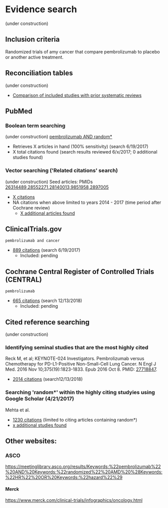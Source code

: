 # Evidence search
(under construction)
## Inclusion criteria
Randomized trials of amy cancer that compare pembrolizumab to placebo or another active treatment.

## Reconciliation tables
(under construction)
* [Comparison of included studies with prior systematic reviews](../reconciliation-tables)

## PubMed
### Boolean term searching
(under construction)
[pembrolizumab AND random\*](https://www.ncbi.nlm.nih.gov/pubmed?cmd=Search&term=pembrolizumab%20AND%20random*)
* Retrieves X articles in hand (100% sensitivity) (search 6/19/2017)
* X total citations found (search results reviewed 6/x/2017; 0 additional studies found)

### Vector searching ('Related citations' search)
(under construction)
Seed articles: PMIDs [26314489,28552271,28140013,9851958,2897005](https://www.ncbi.nlm.nih.gov/pubmed?cmd=Search&tool=SUMSearch2plugins&otool=kumclib&term=26314489%2028552271%2028140013%209851958%202897005)
* [X citations](https://www.ncbi.nlm.nih.gov/pubmed?linkname=pubmed_pubmed&from_uid=26314489,28552271,28140013,9851958,2897005)
* NA citations when above limited to years 2014 - 2017 (time period after Cochrane review)
  * [X additional articles found](https://www.ncbi.nlm.nih.gov/pubmed?linkname=pubmed_pubmed&from_uid=15570651)

## ClinicalTrials.gov

`pembrolizumab and cancer`
* [889 citations](https://clinicaltrials.gov/ct2/results?term=pembrolizumab&type=Intr&cond=cancer) (search 6/19/2017)
  * Included: pending

## Cochrane Central Register of Controlled Trials (CENTRAL)

`pembrolizumab`
* [665 citations](https://www.cochranelibrary.com/en/search?searchBy=1&searchText=pembrolizumab&isWordVariations=&resultPerPage=25&searchType=basic&forceTypeSelection=true&selectedType=central&displayText=&p_p_id=scolarissearchresultsportlet_WAR_scolarissearchresults&p_p_lifecycle=0&p_p_state=normal&p_p_mode=view&p_p_col_id=column-1&p_p_col_count=1) (search 12/13/2018)
  * Included: pending

## Cited reference searching
(under construction)

### Identifying seminal studies that are the most highly cited
Reck M, et al; KEYNOTE-024 Investigators. Pembrolizumab versus Chemotherapy for PD-L1-Positive Non-Small-Cell Lung Cancer. N Engl J Med. 2016 Nov 10;375(19):1823-1833. Epub 2016 Oct 8. PMID: [27718847](http://pubmed.gov/27718847).
 * [2014 citations](https://scholar.google.com/scholar?cites=12334319948115620665&as_sdt=2005&sciodt=0,5&hl=en) (search12/13/2018)

### Searching 'random*' within the highly citing studyies using Google Scholar (4/21/2017)
Mehta et al. 
* [1230 citations](https://scholar.google.com/scholar?hl=en&as_sdt=2005&sciodt=0%2C5&cites=12334319948115620665&scipsc=1&q=randomized&btnG=) (limited to citing articles containing random\*)
* [x additional studies found](https://pubmed.gov/25503625,27045252)

## Other websites:

### ASCO
https://meetinglibrary.asco.org/results/Keywords:%22pembrolizumab%22%20AND%20Keywords:%22randomized%22%20AMD%20%28Keywords:%22HR%22%20OR%20Keywords:%22hazard%22%29

#### Merck
https://www.merck.com/clinical-trials/infographics/oncology.html
